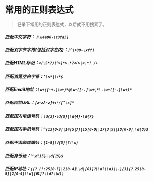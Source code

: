 # 常用的正则表达式

>记录下常用的正则表达式，以后就不用搜索了。

##### 匹配中文字符： `[\u4e00-\u9fa5]`  
##### 匹配双字节字符(包括汉字在内)：`[^\x00-\xff]`
##### 匹配HTML标记：`<(\S*?)[^>]*>.*?</>|<.*? />`
##### 匹配首尾空白字符：`^\s*|\s*$`
##### 匹配Email地址：`\w+([-+.]\w+)*@\w+([-.]\w+)*\.\w+([-.]\w+)*`
##### 匹配网址URL：`[a-zA-z]+://[^\s]*`
##### 匹配国内电话号码：`\d{3}-\d{8}|\d{4}-\d{7}`
##### 匹配国内手机号码：`^(13[0-9]|14[5|7]|15[0-9]|17[3|9]|18[0-9])\d{8}$`
##### 匹配中国邮政编码：`[1-9]\d{5}(?!\d)`
##### 匹配身份证：`^\d{15}|\d{18}$`
##### 匹配IP地址：`((?:(?:25[0-5]|2[0-4]\\d|[01]?\\d?\\d)\\.){3}(?:25[0-5]|2[0-4]\\d|[01]?\\d?\\d))`



